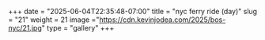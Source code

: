 +++
date = "2025-06-04T22:35:48-07:00"
title = "nyc ferry ride (day)"
slug = "21"
weight = 21
image ="https://cdn.kevinjodea.com/2025/bos-nyc/21.jpg"
type = "gallery"
+++
